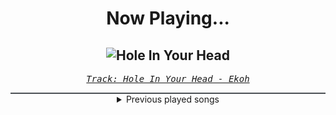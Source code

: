 <div align="center"> 
<h1>Now Playing...</h1>

![Hole In Your Head](https://i.scdn.co/image/ab67616d00001e0254ff15712ad873f6bad497b1)
--
_<samp><a href="https://open.spotify.com/track/1VmYPxD8UQRnrLnT4OwPT0">Track: Hole In Your Head - Ekoh</a></samp>_

<div style="border: 1px #4B5054 solid"></div>
<details>
  <summary>
    Previous played songs
  </summary>
  <table>
    <thead>
      <tr>
        <th>
          Artist
        </th>
        <th>
          Song
        </th>
        <th>
          Link
        </th>
      </tr>
    </thead>
    <tbody>
      <tr><td>Ekoh</td><td>Hole In Your Head</td><td><a href="https://open.spotify.com/track/1VmYPxD8UQRnrLnT4OwPT0">https://open.spotify.com/track/1VmYPxD8UQRnrLnT4OwPT0</a></td></tr><tr><td>Ekoh</td><td>Hole In Your Head</td><td><a href="https://open.spotify.com/track/1VmYPxD8UQRnrLnT4OwPT0">https://open.spotify.com/track/1VmYPxD8UQRnrLnT4OwPT0</a></td></tr><tr><td>Ekoh</td><td>Hole In Your Head</td><td><a href="https://open.spotify.com/track/1VmYPxD8UQRnrLnT4OwPT0">https://open.spotify.com/track/1VmYPxD8UQRnrLnT4OwPT0</a></td></tr><tr><td>Celldweller</td><td>My Disintegration</td><td><a href="https://open.spotify.com/track/3oCfEnZRME0pGNUyzzhkeM">https://open.spotify.com/track/3oCfEnZRME0pGNUyzzhkeM</a></td></tr><tr><td>Remi Gallego</td><td>Distant Memories</td><td><a href="https://open.spotify.com/track/1fvXCBwh2MF8G3iTr5zUme">https://open.spotify.com/track/1fvXCBwh2MF8G3iTr5zUme</a></td></tr><tr><td>Remi Gallego</td><td>The Infected Lands</td><td><a href="https://open.spotify.com/track/3ivYSN5xUt7LNCQRUU8lZW">https://open.spotify.com/track/3ivYSN5xUt7LNCQRUU8lZW</a></td></tr><tr><td>Remi Gallego</td><td>The Great War</td><td><a href="https://open.spotify.com/track/45ArdxpC30SmIwvWtqXj2Y">https://open.spotify.com/track/45ArdxpC30SmIwvWtqXj2Y</a></td></tr><tr><td>Remi Gallego</td><td>Awake in the Dark</td><td><a href="https://open.spotify.com/track/78kGJHeUDorWGgzTc7KiFw">https://open.spotify.com/track/78kGJHeUDorWGgzTc7KiFw</a></td></tr><tr><td>Remi Gallego</td><td>Commander's Theme</td><td><a href="https://open.spotify.com/track/1jn6quenoIwOiuENOPuXrC">https://open.spotify.com/track/1jn6quenoIwOiuENOPuXrC</a></td></tr><tr><td>Ekoh</td><td>Hole In Your Head</td><td><a href="https://open.spotify.com/track/1VmYPxD8UQRnrLnT4OwPT0">https://open.spotify.com/track/1VmYPxD8UQRnrLnT4OwPT0</a></td></tr><tr><td>Ekoh</td><td>Hole In Your Head</td><td><a href="https://open.spotify.com/track/1VmYPxD8UQRnrLnT4OwPT0">https://open.spotify.com/track/1VmYPxD8UQRnrLnT4OwPT0</a></td></tr><tr><td>Spiritbox</td><td>The Void</td><td><a href="https://open.spotify.com/track/2exVVVKvdymCwOFdvmA2bq">https://open.spotify.com/track/2exVVVKvdymCwOFdvmA2bq</a></td></tr><tr><td>Fight The Fade</td><td>Scratching (feat. Daedric)</td><td><a href="https://open.spotify.com/track/222UaDfI2Iwqciv1aqXBHL">https://open.spotify.com/track/222UaDfI2Iwqciv1aqXBHL</a></td></tr><tr><td>Ekoh</td><td>Hole In Your Head</td><td><a href="https://open.spotify.com/track/1VmYPxD8UQRnrLnT4OwPT0">https://open.spotify.com/track/1VmYPxD8UQRnrLnT4OwPT0</a></td></tr><tr><td>Bullet For My Valentine</td><td>Venom</td><td><a href="https://open.spotify.com/track/0DfRNaeaJaKoTepzMQIxtg">https://open.spotify.com/track/0DfRNaeaJaKoTepzMQIxtg</a></td></tr><tr><td>Five Finger Death Punch</td><td>Wrong Side Of Heaven - Acoustic</td><td><a href="https://open.spotify.com/track/2pDUQD1PCN7nYNay2G22Qy">https://open.spotify.com/track/2pDUQD1PCN7nYNay2G22Qy</a></td></tr><tr><td>NOVELISTS</td><td>After the Rain</td><td><a href="https://open.spotify.com/track/2aIn2ojcNblQSt342PYk9y">https://open.spotify.com/track/2aIn2ojcNblQSt342PYk9y</a></td></tr><tr><td>SLAVES</td><td>True Colors</td><td><a href="https://open.spotify.com/track/0KsAoydnR06mSbOn8d3geR">https://open.spotify.com/track/0KsAoydnR06mSbOn8d3geR</a></td></tr><tr><td>Vitja</td><td>Light Blue</td><td><a href="https://open.spotify.com/track/5KuspSQwH9jQYCQqHWe7sz">https://open.spotify.com/track/5KuspSQwH9jQYCQqHWe7sz</a></td></tr><tr><td>Our Mirage</td><td>Transparent</td><td><a href="https://open.spotify.com/track/2NqR4AAXV0DayMuKMdSB3m">https://open.spotify.com/track/2NqR4AAXV0DayMuKMdSB3m</a></td></tr>
    </tbody>
  </table>
</details>

</div>
